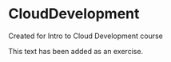 # CloudDevelopment
Created for Intro to Cloud Development course

This text has been added as an exercise.
